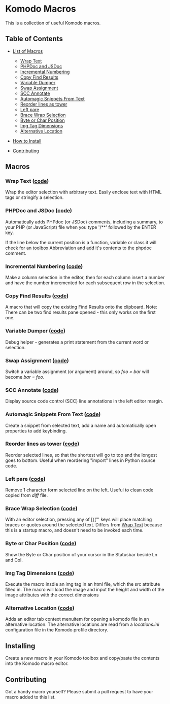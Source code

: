 # Komodo Macros

This is a collection of useful Komodo macros.

## Table of Contents

- [List of Macros](#macros)
    - [Wrap Text](#wrap-text-code)
    - [PHPDoc and JSDoc](#phpdoc-and-jsdoc-code)
    - [Incremental Numbering](#incremental-numbering-code)
    - [Copy Find Results](#copy-find-results-code)
    - [Variable Dumper](#variable-dumper-code)
    - [Swap Assignment](#swap-assignment-code)
    - [SCC Annotate](#scc-annotate-code)
    - [Automagic Snippets From Text](#automagic-snippets-from-text-code)
    - [Reorder lines as tower](#reorder-lines-as-tower-code)
    - [Left pare](#left-pare-code)
    - [Brace Wrap Selection](#brace-wrap-selection-code)
    - [Byte or Char Position](#byte-or-char-position-code)
    - [Img Tag Dimensions](#img-tag-dimensions-code)
    - [Alternative Location](#alternative-location-code)

- [How to Install](#installing)
- [Contributing](#contributing)


## Macros

### Wrap Text ([code](text_wrapper.js))

Wrap the editor selection with arbitrary text. Easily enclose text with HTML
tags or stringify a selection.

### PHPDoc and JSDoc ([code](phpdoc_jsdoc_autocompletion.js))

Automatically adds PHPdoc (or JSDoc) comments, including a summary, to your PHP
(or JavaScript) file when you type '/**' followed by the ENTER key.

If the line below the current position is a function, variable or class it will
check for an toolbox Abbreviation and add it's contents to the phpdoc comment.

### Incremental Numbering ([code](column_incremental_numbering.js))

Make a column selection in the editor, then for each column insert a number and
have the number incremented for each subsequent row in the selection.

### Copy Find Results ([code](find_results_copy.js))

A macro that will copy the existing Find Results onto the clipboard. Note: There
can be two find results pane opened - this only works on the first one.

### Variable Dumper ([code](variable_dumper.js))

Debug helper - generates a print statement from the current word or selection.

### Swap Assignment ([code](swap_assignment.py))

Switch a variable assignment (or argument) around, so *foo = bar* will become
*bar = foo*.

### SCC Annotate ([code](scc_annotate.js))

Display source code control (SCC) line annotations in the left editor margin.

### Automagic Snippets From Text ([code](automagic_snippets_from_text.js))

Create a snippet from selected text, add a name and automatically open
properties to add keybinding.

### Reorder lines as tower ([code](Reflow_tower.py))

Reorder selected lines, so that the shortest will go to top and the longest goes
to bottom. Useful when reordering "import" lines in Python source code.

### Left pare ([code](Left_pare.py))

Remove 1 character form selected line on the left. Useful to clean code copied
from _diff_ file.

### Brace Wrap Selection ([code](brace_wrap_selection.js))

With an editor selection, pressing any of [{("\' keys will place matching braces
or quotes around the selected text. Differs from [Wrap Text](#wrap-text-code)
because this is a startup macro, and doesn't need to be invoked each time.

### Byte or Char Position ([code](add_byte_char_pos_statusbar.js))

Show the Byte or Char position of your cursor in the Statusbar beside Ln and
Col.

### Img Tag Dimensions ([code](img_dimensions.js))

Execute the macro insdie an img tag in an html file, which the src attribute
filled in.  The macro will load the image and input the height and width of
the image attributes with the correct dimensions

### Alternative Location ([code](alternative_location.js))

Adds an editor tab context menuitem for opening a komodo file in an alternative
location. The alternative locations are read from a *locations.ini*
configuration file in the Komodo profile directory.


## Installing

Create a new macro in your Komodo toolbox and copy/paste the contents into the
Komodo macro editor.

## Contributing

Got a handy macro yourself? Please submit a pull request to have your macro
added to this list.
